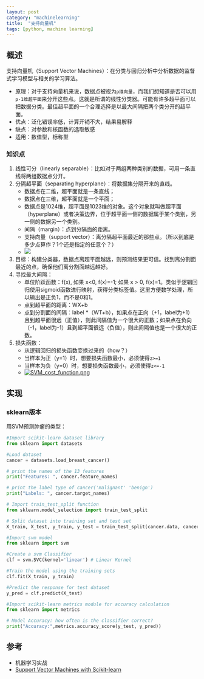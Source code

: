 ```yaml
---
layout: post
category: "machinelearning"
title:  "支持向量机"
tags: [python, machine learning]
---
```


## 概述

支持向量机（Support Vector Machines）：在分类与回归分析中分析数据的监督式学习模型与相关的学习算法。

* 原理：对于支持向量机来说，数据点被视为`p维向量`，而我们想知道是否可以用`p-1维超平面`来分开这些点。这就是所谓的线性分类器。可能有许多超平面可以把数据分类。最佳超平面的一个合理选择是以最大间隔把两个类分开的超平面。
* 优点：泛化错误率低，计算开销不大，结果易解释
* 缺点：对参数和核函数的选取敏感
* 适用：数值型，标称型

### 知识点

1. 线性可分（linearly separable）：比如对于两组两种类别的数据，可用一条直线将两组数据点分开。
2. 分隔超平面（separating hyperplane）：将数据集分隔开来的直线。
   - 数据点在二维，超平面就是一条直线；
   - 数据点在三维，超平面就是一个平面；
   - 数据点是1024维，超平面是1023维的对象。这个对象就叫做超平面（hyperplane）或者决策边界，位于超平面一侧的数据属于某个类别，另一侧的数据另一个类别。
   - 间隔（margin）：点到分隔面的距离。
   - 支持向量（support vector）：离分隔超平面最近的那些点。（所以到底是多少点算作？1个还是指定的任意个？）
   - ![](https://sandipanweb.files.wordpress.com/2018/04/svm_slack.png?w=676)
3. 目标：构建分类器，数据点离超平面越远，则预测结果更可信。找到离分割面最近的点，确保他们离分割面越远越好。
4. 寻找最大间隔：
   - 单位阶跃函数：f(x), 如果 x<0, f(x)=-1; 如果 x > 0, f(x)=1。类似于逻辑回归使用sigmoid函数进行映射，获得分类标签值。这里方便数学处理，所以输出是正负1，而不是0和1。
   - 点到超平面的距离：WX+b
   - 点到分割面的间隔：label *（WT+b），如果点在正向（+1，label为+1）且到超平面很远（正值），则此间隔值为一个很大的正数；如果点在负向（-1，label为-1）且到超平面很远（负值），则此间隔值也是一个很大的正数。
5. 损失函数：
   - 从逻辑回归的损失函数变换过来的（how？）
   - 当样本为正（y=1）时，想要损失函数最小，必须使得`z>=1`
   - 当样本为负（y=0）时，想要损失函数最小，必须使得`z<=-1`
   - [![SVM_cost_function.png](https://i.loli.net/2019/05/18/5cdfc379aff5354128.png)](https://i.loli.net/2019/05/18/5cdfc379aff5354128.png)

## 实现

### sklearn版本

用SVM预测肿瘤的类型：

```python
#Import scikit-learn dataset library
from sklearn import datasets

#Load dataset
cancer = datasets.load_breast_cancer()

# print the names of the 13 features
print("Features: ", cancer.feature_names)

# print the label type of cancer('malignant' 'benign')
print("Labels: ", cancer.target_names)

# Import train_test_split function
from sklearn.model_selection import train_test_split

# Split dataset into training set and test set
X_train, X_test, y_train, y_test = train_test_split(cancer.data, cancer.target, test_size=0.3,random_state=109) # 70% training and 30% test

#Import svm model
from sklearn import svm

#Create a svm Classifier
clf = svm.SVC(kernel='linear') # Linear Kernel

#Train the model using the training sets
clf.fit(X_train, y_train)

#Predict the response for test dataset
y_pred = clf.predict(X_test)

#Import scikit-learn metrics module for accuracy calculation
from sklearn import metrics

# Model Accuracy: how often is the classifier correct?
print("Accuracy:",metrics.accuracy_score(y_test, y_pred))
```

## 参考

* 机器学习实战
* [Support Vector Machines with Scikit-learn](https://www.datacamp.com/community/tutorials/svm-classification-scikit-learn-python)





